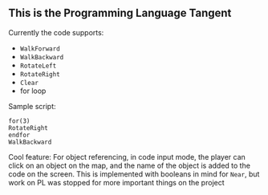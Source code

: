 ## This is the Programming Language Tangent 


Currently the code supports:
- `WalkForward`
- `WalkBackward`
- `RotateLeft`
- `RotateRight`
- `Clear`
- for loop

Sample script:
``` 
for(3)
RotateRight
endfor
WalkBackward 
```

Cool feature: For object referencing, in code input mode, the player can click on an object on the map, and the name of the object is added to the code on the screen. This is implemented with booleans in mind for `Near`, but work on PL was stopped for more important things on the project 
